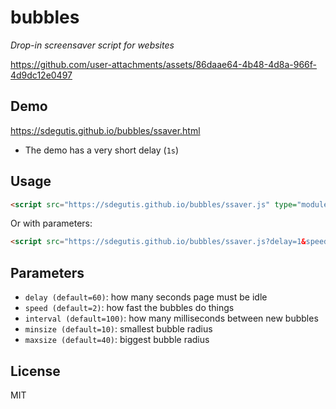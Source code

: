# bubbles

*Drop-in screensaver script for websites*

https://github.com/user-attachments/assets/86daae64-4b48-4d8a-966f-4d9dc12e0497

## Demo

https://sdegutis.github.io/bubbles/ssaver.html

* The demo has a very short delay (`1s`)

## Usage

```html
<script src="https://sdegutis.github.io/bubbles/ssaver.js" type="module"></script>
```

Or with parameters:

```html
<script src="https://sdegutis.github.io/bubbles/ssaver.js?delay=1&speed=7" type="module"></script>
```

## Parameters

* `delay (default=60)`: how many seconds page must be idle
* `speed (default=2)`: how fast the bubbles do things
* `interval (default=100)`: how many milliseconds between new bubbles
* `minsize (default=10)`: smallest bubble radius
* `maxsize (default=40)`: biggest bubble radius

## License

MIT
